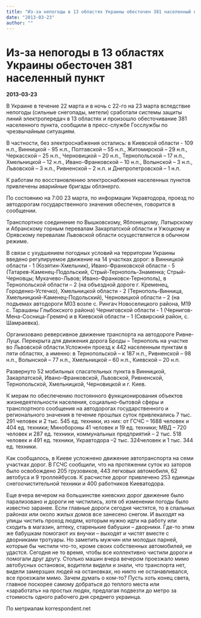 ```yaml
---
title: "Из-за непогоды в 13 областях Украины обесточен 381 населенный пункт"
date: "2013-03-23"
author: ""
---
```


# Из-за непогоды в 13 областях Украины обесточен 381 населенный пункт

**2013-03-23** 

В Украине в течение 22 марта и в ночь с 22-го на 23 марта вследствие непогоды (сильные снегопады, метели) сработали системы защиты линий электропередач в 13 областях и произошло обесточивание 381 населенного пункта, сообщили в пресс-службе Госслужбы по чрезвычайным ситуациям.

В частности, без электроснабжения остались: в Киевской области - 109 н.п., Винницкой - 95 н.п., Полтавской – 55 н.п., Житомирской – 29 н.п., Черкасской – 25 н.п., Черновицкой – 20 н.п., Тернопольской – 17 н.п., Хмельницкой – 12 н.п., Ивано-Франковской – 10 н.п., Волынской – 3 н.п., Львовской – 3 н.п., Ривненской – 2 н.п. и Днепропетровской – 1 н.п.

К работам по восстановлению электроснабжения населенных пунктов привлечены аварийные бригады облэнерго.

По состоянию на 7:00 23 марта, по информации Укравтодора, проезд по автодорогам государственного значения обеспечен, говорится в сообщении.

Транспортное соединение по Вышковскому, Яблонецкому, Латырскому и Абранскому горным перевалам Закарпатской области и Ужоцкому и Орявскому перевалам Львовской области осуществляется в обычном режиме.

В связи с ухудшением погодных условий на территории Украины введено регулируемое движение на 14 участках дорог: в Винницкой области - 1 (Козятин-Хмельник), Ивано-Франковской области - 5 (Татарев-Каменец-Подольский, Стрый-Тернополь-Знаменка; Стрый-Черновцы; Мукачево-Львов; Ивано-Франковск-Тернополь), в Тернопольской области – 2 (на объездной дороге г. Кременец, Городенко-Устечко), Хмельницкой области - 2 (Тернополь-Винница, Хмельницкий-Каменец-Подольский), Черновицкой области – 2 (на подъемах автодороги М03 возле с. Рингач Новоселицкого района, М19 с. Тарашаны Глыбокского района) Черниговской области - 1 (Чернигов-Мена-Сосница-Гремяч) и в Киевской области – 1 (Сквирский район, с. Шамраевка).

Организовано реверсивное движение транспорта на автодороге Ривне-Луцк. Перекрыта для движения дорога Броды – Тернополь на участке во Львовской области.Усложнен проезд к 442 населенным пунктам в пяти областях, а именно: в Тернопольской – к 187 н.п., Ривненской – 98 н.п., Волынской – 77 н.п., Хмельницкой – 60 н.п., Киевской – 20 н.п.

Развернуто 52 мобильных спасательных пункта в Винницкой, Закарпатской, Ивано-Франковской, Львовской, Ривненской, Тернопольской, Хмельницкой, Черновицкой и г. Киев.

К мерам по обеспечению постоянного функционирования объектов жизнедеятельности населения, социально-бытовой сферы и транспортного сообщения на автодорогах государственного и регионального значения в течение прошлых суток привлекались 7 тыс. 291 человек и 2 тыс. 545 ед. техники, из них: от ГСЧС – 1688 человек и 404 ед. техники; Минобороны 41 человек и 19 ед. техники; МВД – 720 человек и 287 ед. техники, коммунальных предприятий – 2 тыс. 518 человек и 491 ед. техники, Укравтодора –2 тыс. 324человек и 1 тыс. 344 ед. техники.

Как сообщалось, в Киеве усложнено движение автотранспорта на семи участках дорог. В ГСЧС сообщили, что на протяжении суток из заторов было освобождено 205 грузовиков, 443 легковых автомобиля, 62 автобуса и 9 троллейбусов. К расчистке дорог привлечено 253 единицы снегоочистительной техники и 400 работников Киеватодора.

Еще вчера вечером на большинстве киевских дорог движение было парализовано и дороги не чистились, хотя об изменении погоды было известно заранее. Если главные дороги сегодня чистятся, то в спальных районах или около жилых домов все занесено снегом. И выходят на улицы чистить проход людям, которым нужно идти на работу или сходить в магазин, аптеку, старенькие бабушки – дворники. Где-то этим же бабушкам помогают их внучки – выходят и чистят вместе с дворниками тротуары. Но заметить мужчин или молодых парней, которые бы чистили что-то, кроме своих собственных автомобилей, не удастся. Сегодня не то время, чтобы все коллективно чистили дороги и помогали друг другу. Столько машин вчера вечером проезжало мимо автобусных остановок, водители видели и знали, что транспорта нет, видели замерзших людей на остановках, но никто не останавливался, все проезжали мимо. Зачем думать о ком-то? Пусть хоть конец света, главное поскорее самому добраться до теплого места или «заработать» на простых людях, предлагая подвезти до метро за стоимость одного рабочего дня среднего украинца. 

По метриалам korrespondent.net